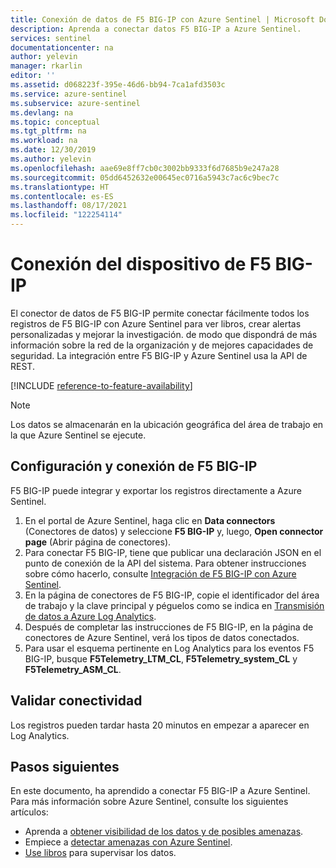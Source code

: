 ```yaml
---
title: Conexión de datos de F5 BIG-IP con Azure Sentinel | Microsoft Docs
description: Aprenda a conectar datos F5 BIG-IP a Azure Sentinel.
services: sentinel
documentationcenter: na
author: yelevin
manager: rkarlin
editor: ''
ms.assetid: d068223f-395e-46d6-bb94-7ca1afd3503c
ms.service: azure-sentinel
ms.subservice: azure-sentinel
ms.devlang: na
ms.topic: conceptual
ms.tgt_pltfrm: na
ms.workload: na
ms.date: 12/30/2019
ms.author: yelevin
ms.openlocfilehash: aae69e8ff7cb0c3002bb9333f6d7685b9e247a28
ms.sourcegitcommit: 05dd6452632e00645ec0716a5943c7ac6c9bec7c
ms.translationtype: HT
ms.contentlocale: es-ES
ms.lasthandoff: 08/17/2021
ms.locfileid: "122254114"
---
```

# <a name="connect-your-f5-big-ip-appliance"></a>Conexión del dispositivo de F5 BIG-IP 

El conector de datos de F5 BIG-IP permite conectar fácilmente todos los registros de F5 BIG-IP con Azure Sentinel para ver libros, crear alertas personalizadas y mejorar la investigación. de modo que dispondrá de más información sobre la red de la organización y de mejores capacidades de seguridad. La integración entre F5 BIG-IP y Azure Sentinel usa la API de REST.

[!INCLUDE [reference-to-feature-availability](includes/reference-to-feature-availability.md)]

> [!NOTE]
> Los datos se almacenarán en la ubicación geográfica del área de trabajo en la que Azure Sentinel se ejecute.

## <a name="configure-and-connect-f5-big-ip"></a>Configuración y conexión de F5 BIG-IP 

F5 BIG-IP puede integrar y exportar los registros directamente a Azure Sentinel.

1. En el portal de Azure Sentinel, haga clic en **Data connectors** (Conectores de datos) y seleccione **F5 BIG-IP** y, luego, **Open connector page** (Abrir página de conectores). 
1. Para conectar F5 BIG-IP, tiene que publicar una declaración JSON en el punto de conexión de la API del sistema. Para obtener instrucciones sobre cómo hacerlo, consulte [Integración de F5 BIG-IP con Azure Sentinel](https://devcentral.f5.com/s/articles/Integrating-the-F5-BIGIP-with-Azure-Sentinel).
8. En la página de conectores de F5 BIG-IP, copie el identificador del área de trabajo y la clave principal y péguelos como se indica en [Transmisión de datos a Azure Log Analytics](https://devcentral.f5.com/s/articles/Integrating-the-F5-BIGIP-with-Azure-Sentinel#streaming-data-to-azure-log-analytics).
1. Después de completar las instrucciones de F5 BIG-IP, en la página de conectores de Azure Sentinel, verá los tipos de datos conectados.
1. Para usar el esquema pertinente en Log Analytics para los eventos F5 BIG-IP, busque **F5Telemetry_LTM_CL**, **F5Telemetry_system_CL** y **F5Telemetry_ASM_CL**.


## <a name="validate-connectivity"></a>Validar conectividad

Los registros pueden tardar hasta 20 minutos en empezar a aparecer en Log Analytics. 



## <a name="next-steps"></a>Pasos siguientes
En este documento, ha aprendido a conectar F5 BIG-IP a Azure Sentinel. Para más información sobre Azure Sentinel, consulte los siguientes artículos:
- Aprenda a [obtener visibilidad de los datos y de posibles amenazas](get-visibility.md).
- Empiece a [detectar amenazas con Azure Sentinel](detect-threats-built-in.md).
- [Use libros](monitor-your-data.md) para supervisar los datos.